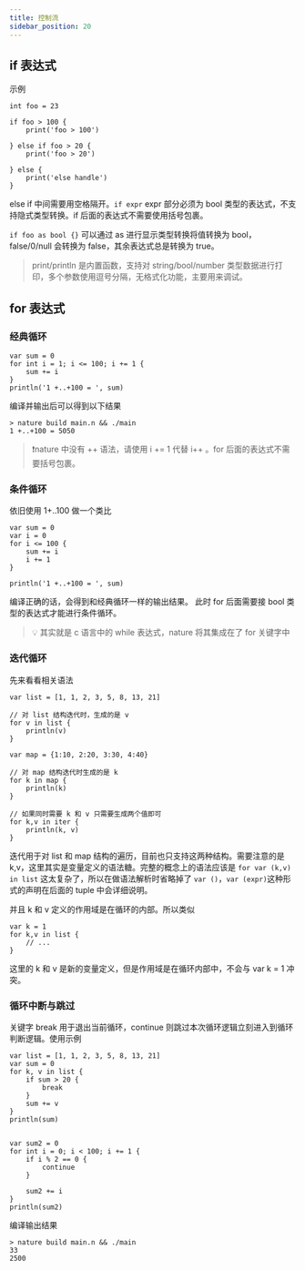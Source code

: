 ```yaml
---
title: 控制流
sidebar_position: 20
---
```


## if 表达式

示例
```nature
int foo = 23

if foo > 100 {
    print('foo > 100')
    
} else if foo > 20 {
    print('foo > 20')
    
} else {
    print('else handle')
}
```

else if 中间需要用空格隔开。`if expr`  expr 部分必须为 bool 类型的表达式，不支持隐式类型转换。if 后面的表达式不需要使用括号包裹。

`if foo as bool {}`  可以通过 as 进行显示类型转换将值转换为 bool，false/0/null 会转换为 false，其余表达式总是转换为 true。

> print/println 是内置函数，支持对 string/bool/number 类型数据进行打印，多个参数使用逗号分隔，无格式化功能，主要用来调试。

## for 表达式

### 经典循环

```nature
var sum = 0
for int i = 1; i <= 100; i += 1 {
	sum += i
}
println('1 +..+100 = ', sum)
```

编译并输出后可以得到以下结果

```shell
> nature build main.n && ./main
1 +..+100 = 5050
```

> ❗️nature 中没有 ++ 语法，请使用 i += 1 代替 i++ 。for 后面的表达式不需要括号包裹。

### 条件循环

依旧使用 1+..100 做一个类比
```nature
var sum = 0
var i = 0
for i <= 100 {
	sum += i
	i += 1
}

println('1 +..+100 = ', sum)
```

编译正确的话，会得到和经典循环一样的输出结果。 此时 for 后面需要接 bool 类型的表达式才能进行条件循环。

> 💡  其实就是 c 语言中的 while 表达式，nature 将其集成在了 for 关键字中


### 迭代循环
先来看看相关语法
```nature
var list = [1, 1, 2, 3, 5, 8, 13, 21]

// 对 list 结构迭代时，生成的是 v
for v in list {
	println(v)
}

var map = {1:10, 2:20, 3:30, 4:40}

// 对 map 结构迭代时生成的是 k
for k in map {
    println(k)
}

// 如果同时需要 k 和 v 只需要生成两个值即可
for k,v in iter {
	println(k, v)
}
```

迭代用于对 list 和 map 结构的遍历，目前也只支持这两种结构。需要注意的是 k,v，这里其实是变量定义的语法糖。完整的概念上的语法应该是 `for var (k,v) in list` 这太复杂了，所以在做语法解析时省略掉了 `var ()`，`var (expr)`这种形式的声明在后面的 tuple 中会详细说明。

并且 k 和 v 定义的作用域是在循环的内部。所以类似

```nature
var k = 1 
for k,v in list { 
    // ...
} 
```

这里的 k 和 v 是新的变量定义，但是作用域是在循环内部中，不会与 var k = 1 冲突。

### 循环中断与跳过

关键字 break 用于退出当前循环，continue 则跳过本次循环逻辑立刻进入到循环判断逻辑。使用示例

```nature
var list = [1, 1, 2, 3, 5, 8, 13, 21]
var sum = 0
for k, v in list {
    if sum > 20 {
        break
    }
    sum += v
}
println(sum)


var sum2 = 0
for int i = 0; i < 100; i += 1 {
    if i % 2 == 0 {
        continue
    }

    sum2 += i
}
println(sum2)
```

编译输出结果

```shell
> nature build main.n && ./main
33
2500
```